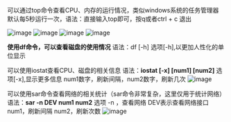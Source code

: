 可以通过top命令查看CPU、内存的运行情况，类似windows系统的任务管理器
默认每5秒运行一次，语法：直接输入top即可，按q或者ctrl + c 退出

![image](https://github.com/whitemousetl/whitemousetl.github.io/assets/67313669/005339ad-481d-43d6-ac1c-19342f7e24e6)
![image](https://github.com/whitemousetl/whitemousetl.github.io/assets/67313669/42d5f283-a8b9-4fe8-8e85-1bba6dfbdfd1)
![image](https://github.com/whitemousetl/whitemousetl.github.io/assets/67313669/cbcff1c3-5efe-40d6-b1b8-3c7a89212502)
![image](https://github.com/whitemousetl/whitemousetl.github.io/assets/67313669/6e53666f-82ec-41fd-a5f4-574dcd232bc4)

**使用df命令，可以查看磁盘的使用情况**
语法：df [-h]
选项[-h],以更加人性化的单位显示

可以使用iostat查看CPU、磁盘的相关信息
语法：**iostat [-x] [num1] [num2]**
选项[-x],显示更多信息
num1数字，刷新间隔，num2数字，刷新几次
![image](https://github.com/whitemousetl/whitemousetl.github.io/assets/67313669/1c5999e1-3294-4b94-858c-d9dca4e369d2)

可以使用sar命令查看网络的相关统计（sar命令非常复杂，这里仅用于统计网络）
语法：**sar -n DEV num1 num2**
选项 -n ，查看网络
DEV表示查看网络接口
num1，刷新间隔
num2，刷新次数
![image](https://github.com/whitemousetl/whitemousetl.github.io/assets/67313669/e60d4e66-799f-4a51-bc3f-c1db9aa96b79)
